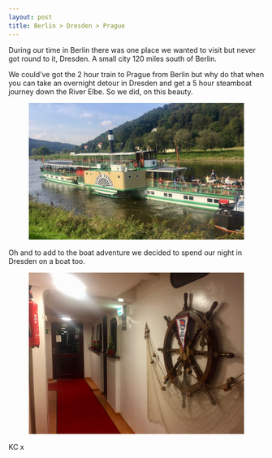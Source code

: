 ```yaml
---
layout: post
title: Berlin > Dresden > Prague
---
```


During our time in Berlin there was one place we wanted to visit but never got round to it, Dresden. A small city 120 miles south of Berlin.

We could’ve got the 2 hour train to Prague from Berlin but why do that when you can take an overnight detour in Dresden and get a 5 hour steamboat journey down the River Elbe. So we did, on this beauty.

<figure>
  <img src="/images/dresden/steam-boat.jpg" class="medium-image" alt="Steam boat">
</figure>


Oh and to add to the boat adventure we decided to spend our night in Dresden on a boat too.

<figure>
  <img src="/images/dresden/dresden-boat.jpg" class="medium-image" alt="Overnight boat in Dresden">
</figure>

KC x
